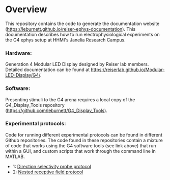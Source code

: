 # Overview
This repository contains the code to generate the documentation website (https://leburnett.github.io/reiser-ephys-documentation). This documentation describes how to run electrophysiological experiments on the G4 ephys setup at HHMI's Janelia Research Campus. 

### Hardware:
Generation 4 Modular LED Display designed by Reiser lab members. Detailed documentation can be found at https://reiserlab.github.io/Modular-LED-Display/G4/. 

### Software: 
Presenting stimuli to the G4 arena requires a local copy of the G4_Display_Tools repository (https://github.com/leburnett/G4_Display_Tools).

### Experimental protocols:
Code for running different experimental protocols can be found in different Github repositories. The code found in these repositories contain a mixture of code that works using the G4 software tools (see link above) that run within a GUI, and custom scripts that work through the command line in MATLAB. 

- 1: [Direction selectivity probe protocol]
- 2: [Nested receptive field protocol]

[Direction selectivity probe protocol]: https://github.com/leburnett/DS_probe_protocol
[Nested receptive field protocol]: https://github.com/leburnett/nested_RF_stimulus
